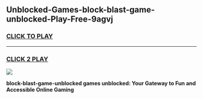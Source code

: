
## Unblocked-Games-block-blast-game-unblocked-Play-Free-9agvj
<h3>
<a href="https://premium76.site?title=block-blast-game-unblocked&ref=10A">CLICK TO PLAY</a></h3>
<hr>

<h3>
<a href="https://premium76.site?title=block-blast-game-unblocked&ref=10A">CLICK 2 PLAY</a>
  
</h3>

<a href="https://premium76.site?title=block-blast-game-unblocked&ref=10A"><img src="https://clearcache.store/games.png"></a>


**block-blast-game-unblocked games unblocked: Your Gateway to Fun and Accessible Online Gaming**
